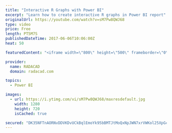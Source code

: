 ```yaml
---
title: "Interactive R Graphs with Power BI"
excerpt: "Learn how to create interactive R graphs in Power BI report"
originalUrl: https://youtube.com/watch?v=sM7Pw8QWJ68
type: video
price: Free
length: PT5M7S
publishedDateTime: 2017-06-06T10:06:00Z
heat: 50

featuredContent: "<iframe width=\"800\" height=\"500\" frameborder=\"0\" src=\"https://www.youtube.com/embed/sM7Pw8QWJ68\" allow=\"accelerometer; autoplay; encrypted-media; gyroscope; picture-in-picture\" allowfullscreen></iframe>"

provider:
  name: RADACAD
  domain: radacad.com

topics:
  - Power BI

images:
  - url: https://i.ytimg.com/vi/sM7Pw8QWJ68/maxresdefault.jpg
    width: 1280
    height: 720
    isCached: true

secured: "DK35NFTnAORNvDDVKDvUCkBqlEmoYk95bBMTJtMoQxNpJWN7xrVWKol25XpGcvNtefWWvUAoEQhXvU6k2G0FjuwX8vDwoFY6giqDGhaCziajGkmXSozGc3FnMECFo/Pm2sSFgk7o40Yj4Mq2VBweeFZu5HMlb0M+wG4jCp6TqjYToW+hujUKRm6XSjkQeecdMmqN3Cyp3vD42viluOZx928juFe9P6ZONdWQVs+yguti3eCusMGeHadVLdXnX5HbHo2OaOGlFwg3dVUBgXsH37KfIp/Y2asN+3K6NT35NIF6oD8g4TI0yOIJ44L9foyz24p1vrZoSxZ8UTdf/DgHPDZOEsfukKyrT9ZDDuo6bARY3PnNxnBSSBL+zeFBefKjI0bt2XKUQ8No5gvZO2G6NwxPyDva5670JEidpvpBHyA=;aUV+T9fwox/wls3cbalkOQ=="
---
```


